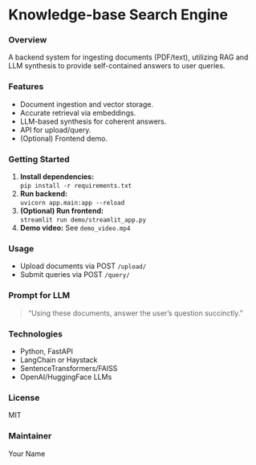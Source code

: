 # Knowledge-base Search Engine

### Overview
A backend system for ingesting documents (PDF/text), utilizing RAG and LLM synthesis to provide self-contained answers to user queries.

### Features
- Document ingestion and vector storage.
- Accurate retrieval via embeddings.
- LLM-based synthesis for coherent answers.
- API for upload/query.
- (Optional) Frontend demo.

### Getting Started
1. **Install dependencies:**  
   `pip install -r requirements.txt`
2. **Run backend:**  
   `uvicorn app.main:app --reload`
3. **(Optional) Run frontend:**  
   `streamlit run demo/streamlit_app.py`
4. **Demo video:** See `demo_video.mp4`

### Usage
- Upload documents via POST `/upload/`
- Submit queries via POST `/query/`

### Prompt for LLM
> “Using these documents, answer the user’s question succinctly.”

### Technologies
- Python, FastAPI
- LangChain or Haystack
- SentenceTransformers/FAISS
- OpenAI/HuggingFace LLMs

### License
MIT

### Maintainer
Your Name

